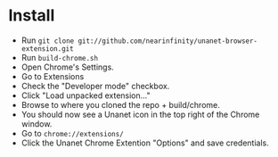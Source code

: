 # Install

 - Run `git clone git://github.com/nearinfinity/unanet-browser-extension.git`
 - Run `build-chrome.sh`
 - Open Chrome's Settings.
 - Go to Extensions
 - Check the "Developer mode" checkbox.
 - Click "Load unpacked extension..."
 - Browse to where you cloned the repo + build/chrome.
 - You should now see a Unanet icon in the top right of the Chrome window.
 - Go to `chrome://extensions/`
 - Click the Unanet Chrome Extention "Options" and save credentials.
